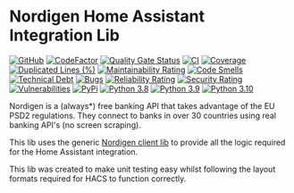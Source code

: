 # Nordigen Home Assistant Integration Lib

[![GitHub](https://img.shields.io/github/license/dogmatic69/nordigen-ha-lib)](LICENSE.txt)
[![CodeFactor](https://www.codefactor.io/repository/github/dogmatic69/nordigen-ha-lib/badge)](https://www.codefactor.io/repository/github/dogmatic69/nordigen-ha-lib)
[![Quality Gate Status](https://sonarcloud.io/api/project_badges/measure?project=dogmatic69_nordigen-ha-lib&metric=alert_status)](https://sonarcloud.io/dashboard?id=dogmatic69_nordigen-ha-lib)
[![CI](https://github.com/dogmatic69/nordigen-ha-lib/actions/workflows/ci.yaml/badge.svg)](https://github.com/dogmatic69/nordigen-ha-lib/actions/workflows/ci.yaml)
[![Coverage](https://sonarcloud.io/api/project_badges/measure?project=dogmatic69_nordigen-ha-lib&metric=coverage)](https://sonarcloud.io/summary/new_code?id=dogmatic69_nordigen-ha-lib)
[![Duplicated Lines (%)](https://sonarcloud.io/api/project_badges/measure?project=dogmatic69_nordigen-ha-lib&metric=duplicated_lines_density)](https://sonarcloud.io/summary/new_code?id=dogmatic69_nordigen-ha-lib)
[![Maintainability Rating](https://sonarcloud.io/api/project_badges/measure?project=dogmatic69_nordigen-ha-lib&metric=sqale_rating)](https://sonarcloud.io/summary/new_code?id=dogmatic69_nordigen-ha-lib)
[![Code Smells](https://sonarcloud.io/api/project_badges/measure?project=dogmatic69_nordigen-ha-lib&metric=code_smells)](https://sonarcloud.io/summary/new_code?id=dogmatic69_nordigen-ha-lib)
[![Technical Debt](https://sonarcloud.io/api/project_badges/measure?project=dogmatic69_nordigen-ha-lib&metric=sqale_index)](https://sonarcloud.io/summary/new_code?id=dogmatic69_nordigen-ha-lib)
[![Bugs](https://sonarcloud.io/api/project_badges/measure?project=dogmatic69_nordigen-ha-lib&metric=bugs)](https://sonarcloud.io/summary/new_code?id=dogmatic69_nordigen-ha-lib)
[![Reliability Rating](https://sonarcloud.io/api/project_badges/measure?project=dogmatic69_nordigen-ha-lib&metric=reliability_rating)](https://sonarcloud.io/summary/new_code?id=dogmatic69_nordigen-ha-lib)
[![Security Rating](https://sonarcloud.io/api/project_badges/measure?project=dogmatic69_nordigen-ha-lib&metric=security_rating)](https://sonarcloud.io/summary/new_code?id=dogmatic69_nordigen-ha-lib)
[![Vulnerabilities](https://sonarcloud.io/api/project_badges/measure?project=dogmatic69_nordigen-ha-lib&metric=vulnerabilities)](https://sonarcloud.io/summary/new_code?id=dogmatic69_nordigen-ha-lib)
[![PyPi](https://img.shields.io/pypi/v/nordigen-ha-lib.svg)](https://pypi.python.org/pypi/nordigen-ha-lib/)
[![Python 3.8](https://img.shields.io/badge/python-3.8-blue.svg)](https://www.python.org/downloads/release/python-380/)
[![Python 3.9](https://img.shields.io/badge/python-3.9-blue.svg)](https://www.python.org/downloads/release/python-390/)
[![Python 3.10](https://img.shields.io/badge/python-3.10-blue.svg)](https://www.python.org/downloads/release/python-3100/)

Nordigen is a (always*) free banking API that takes advantage of the EU PSD2
regulations. They connect to banks in over 30 countries using real banking
API's (no screen scraping).

This lib uses the generic [Nordigen client lib](https://github.com/dogmatic69/nordigen-python) to
provide all the logic required for the Home Assistant integration.

This lib was created to make unit testing easy whilst following the layout formats
required for HACS to function correctly.